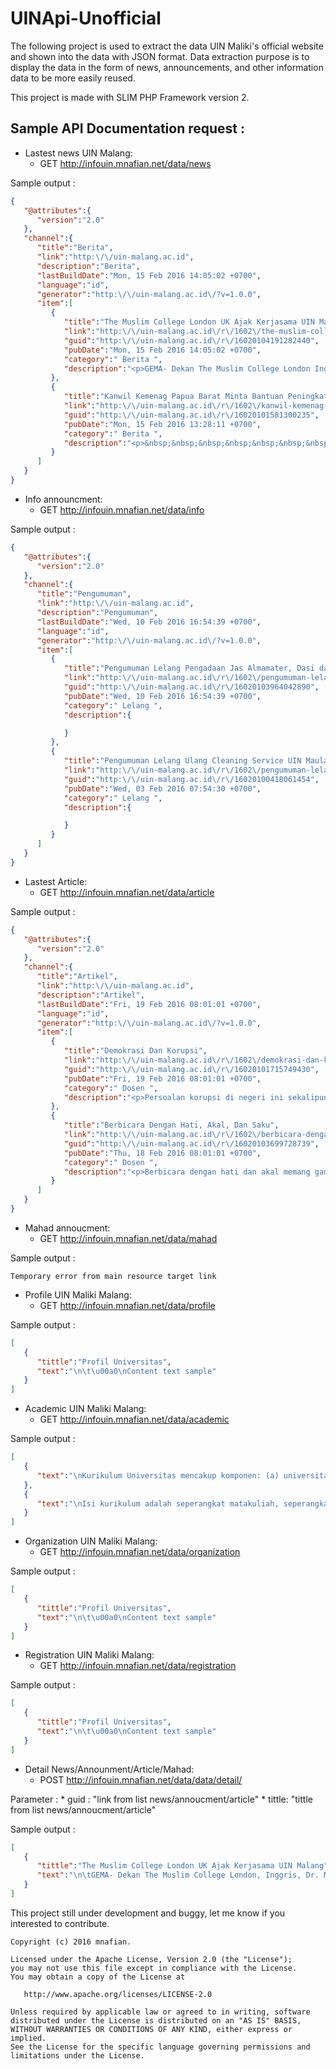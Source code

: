 # UINApi-Unofficial

The following project is used to extract the data UIN Maliki's official website and shown into the data with JSON format. Data extraction purpose is to display the data in the form of news, announcements, and other information data to be more easily reused.

This project is made with SLIM PHP Framework version 2.

## Sample API Documentation request :

* Lastest news UIN Malang:
    * GET http://infouin.mnafian.net/data/news

Sample output :
```json
{
   "@attributes":{
      "version":"2.0"
   },
   "channel":{
      "title":"Berita",
      "link":"http:\/\/uin-malang.ac.id",
      "description":"Berita",
      "lastBuildDate":"Mon, 15 Feb 2016 14:05:02 +0700",
      "language":"id",
      "generator":"http:\/\/uin-malang.ac.id\/?v=1.0.0",
      "item":[
         {
            "title":"The Muslim College London UK Ajak Kerjasama UIN Malang",
            "link":"http:\/\/uin-malang.ac.id\/r\/1602\/the-muslim-college-london-uk-ajak-kerjasama-uin-malang.html",
            "guid":"http:\/\/uin-malang.ac.id\/r\/16020104191282440",
            "pubDate":"Mon, 15 Feb 2016 14:05:02 +0700",
            "category":" Berita ",
            "description":"<p>GEMA- Dekan The Muslim College London Inggris, Dr. Muhamed Ben Othman dan Dr. Faisal Hamid siang ini melakukan kunungan sekaligus untuk melakukan kerjasama dengan UIN Maulana Malik Ibrahim Malang, Senin (15\/2).<\/p> "
         },
         {
            "title":"Kanwil Kemenag Papua Barat Minta Bantuan Peningkatan SDM",
            "link":"http:\/\/uin-malang.ac.id\/r\/1602\/kanwil-kemenag-papua-barat-minta-bantuan-peningkatan-sdm.html",
            "guid":"http:\/\/uin-malang.ac.id\/r\/16020101581300235",
            "pubDate":"Mon, 15 Feb 2016 13:28:11 +0700",
            "category":" Berita ",
            "description":"<p>&nbsp;&nbsp;&nbsp;&nbsp;&nbsp;&nbsp;&nbsp;&nbsp;&nbsp;&nbsp;&nbsp; <strong>GEMA-<\/strong>Dalam rangka meningkatkan kualitas pendidikan dan pembelajaran di Papua Barat, Kementerian Agama Papua Barat menyelenggarakan kerjasama dengan UIN Maulana Malik Ibrahim Malang, Senin (15\/2). Pertemuan kerjasama disambut langsung oleh Wakil Rektor Bidang Akademik Dr. H. M. Zainuddin, MA., dan Wakil Rektor III Dr. H. Agus Maimun, M.Pd. <em>Memorandum of Understanding<\/em> (MoU) ini diselenggarakan di Ruang Rektor Gedung Rektorat lt.1 antara Pihak Kerjasama UIN Maliki dengan Tim Kanwil Papua Barat.<\/p> "
         }
      ]
   }
}
```

* Info announcment:
    * GET http://infouin.mnafian.net/data/info

Sample output :
```json
{
   "@attributes":{
      "version":"2.0"
   },
   "channel":{
      "title":"Pengumuman",
      "link":"http:\/\/uin-malang.ac.id",
      "description":"Pengumuman",
      "lastBuildDate":"Wed, 10 Feb 2016 16:54:39 +0700",
      "language":"id",
      "generator":"http:\/\/uin-malang.ac.id\/?v=1.0.0",
      "item":[
         {
            "title":"Pengumuman Lelang Pengadaan Jas Almamater, Dasi dan Topi UIN Maliki Malang TA 2016",
            "link":"http:\/\/uin-malang.ac.id\/r\/1602\/pengumuman-lelang-pengadaan-jas-almamater-dasi-dan-topi-uin-maliki-malang-ta-2016.html",
            "guid":"http:\/\/uin-malang.ac.id\/r\/16020103964042890",
            "pubDate":"Wed, 10 Feb 2016 16:54:39 +0700",
            "category":" Lelang ",
            "description":{

            }
         },
         {
            "title":"Pengumuman Lelang Ulang Cleaning Service UIN Maulana Malik Ibrahim Malang Tahun Anggaran 2016",
            "link":"http:\/\/uin-malang.ac.id\/r\/1602\/pengumuman-lelang-ulang-cleaning-service-uin-maulana-malik-ibrahim-malang-tahun-anggaran-2016.html",
            "guid":"http:\/\/uin-malang.ac.id\/r\/16020100418061454",
            "pubDate":"Wed, 03 Feb 2016 07:54:30 +0700",
            "category":" Lelang ",
            "description":{

            }
         }
      ]
   }
}
```
* Lastest Article:
    * GET http://infouin.mnafian.net/data/article

Sample output :
```json
{
   "@attributes":{
      "version":"2.0"
   },
   "channel":{
      "title":"Artikel",
      "link":"http:\/\/uin-malang.ac.id",
      "description":"Artikel",
      "lastBuildDate":"Fri, 19 Feb 2016 08:01:01 +0700",
      "language":"id",
      "generator":"http:\/\/uin-malang.ac.id\/?v=1.0.0",
      "item":[
         {
            "title":"Demokrasi Dan Korupsi",
            "link":"http:\/\/uin-malang.ac.id\/r\/1602\/demokrasi-dan-korupsi.html",
            "guid":"http:\/\/uin-malang.ac.id\/r\/16020101715749430",
            "pubDate":"Fri, 19 Feb 2016 08:01:01 +0700",
            "category":" Dosen ",
            "description":"<p>Persoalan korupsi di negeri ini sekalipun sudah cukup lama diberantas, ternyata belum selesai.<\/p> "
         },
         {
            "title":"Berbicara Dengan Hati, Akal, Dan Saku",
            "link":"http:\/\/uin-malang.ac.id\/r\/1602\/berbicara-dengan-hati-akal-dan-saku.html",
            "guid":"http:\/\/uin-malang.ac.id\/r\/16020103699728739",
            "pubDate":"Thu, 18 Feb 2016 08:01:01 +0700",
            "category":" Dosen ",
            "description":"<p>Berbicara dengan hati dan akal memang gampang dimengerti dan keduanya sangat mudah dibedakan.<\/p> "
         }
      ]
   }
}
```
* Mahad annoucment:
    * GET http://infouin.mnafian.net/data/mahad

Sample output :
```
Temporary error from main resource target link
```

* Profile UIN Maliki Malang:
    * GET http://infouin.mnafian.net/data/profile

Sample output :
```json
[
   {
      "tittle":"Profil Universitas",
      "text":"\n\t\u00a0\nContent text sample"
   }
]
```

* Academic UIN Maliki Malang:
    * GET http://infouin.mnafian.net/data/academic

Sample output :
```json
[
   {
      "text":"\nKurikulum Universitas mencakup komponen: (a) universitas, yang mencerminkan pengejawantahan visi, misi, serta tradisi yang dijunjung tinggi dan dikembangkan oleh universitas, yang mengikat seluruh komponen universitas; (b)fakultas, yang mencerminkan bidang ilmu yang dikembangkan oleh fakultas; dan (c) jurusan\/program studi, yang mencerminkan spesifikasi bidang ilmu tertentu yang dikembangkan oleh fakultas; dan (d) pendukung, yang mencakup berbagai kajian ilmiah yang mendukung pengembangan atau pencapaian tujuan pendidikan.\n\n"
   },
   {
      "text":"\nIsi kurikulum adalah seperangkat matakuliah, seperangkat kajian ilmiah, dan seperangkat pengalaman belajar tertentu, yang ditetapkan oleh setiap fakultas, yang diorganisasikan sedemikian rupa sehingga menjamin tercapainya tujuan Universitas, Fakultas, Jurusan\/Program Studi\/Konsentrasi, serta tujuan lain yang dipandang penting.\n\n"
   }
]
```

* Organization UIN Maliki Malang:
    * GET http://infouin.mnafian.net/data/organization

Sample output :
```json
[
   {
      "tittle":"Profil Universitas",
      "text":"\n\t\u00a0\nContent text sample"
   }
]
```

* Registration UIN Maliki Malang:
    * GET http://infouin.mnafian.net/data/registration

Sample output :
```json
[
   {
      "tittle":"Profil Universitas",
      "text":"\n\t\u00a0\nContent text sample"
   }
]
```

* Detail News/Announment/Article/Mahad:
    * POST http://infouin.mnafian.net/data/data/detail/

Parameter : 
	* guid : "link from list news/annoucment/article"
	* tittle: "tittle from list news/annoucment/article"

Sample output :
```json
[
   {
      "tittle":"The Muslim College London UK Ajak Kerjasama UIN Malang",
      "text":"\n\tGEMA- Dekan The Muslim College London, Inggris, Dr. Mohamed Benothman dan Dr. Faisal Hamid siang ini melakukan kunjungan sekaligus untuk melakukan kerjasama dengan UIN Maulana Malik Ibrahim Malang, Senin (15\/2).\n\n\n\nDelegasi The Muslim College yang diwakili Dr. Mohamed Benothman dan Dr. Faisal Hamid diterima langsung oleh Wakil Rektor Bidang Akademik Dr. H. Zainuddin, MA di Ruang Rektor Lt.1.\nDalam kesempatan itu, Dr.\u00a0Mohamed\u00a0Benothman menyampaikan bahwa saat ini perkembangan umat Islam di Eropa khususnya di Inggris tengah mengalami peningkatan yang cukup pesat dan hal itu terus mendapatkan respon yang positif dari masyarakat, faktanya saat ini masyarakat di Inggris semakin banyak yang memeluk agama Islam.\n\u201cMeskipun muslim di\u00a0 sana (Eropa, Red) masih minoritas akan tetapi perkembangan pemeluk agama Islam di sana sangat menggembirakan,\u201d ceritanya.\n\u201cKerjasama antara dua institusi pendidikan kita ini didukung dengan visi misi yang hampir sama, yaitu sebagai sebuah institusi pendidikan yang membawa rahmat bagi alam semesta,\u201d ungkapnya.\nThe Muslim College merupakan salah satu perguruan tinggi Islam yang terletak di kota London, Inggris, yang fokus pada isu-isu keagamaan dan bertujuan untuk mengenalkan Islam di Eropa dengan cara yang lebih moderat.\nDr.\u00a0Mohamed Benothman berharap kunjungan ini menjadi pintu pembuka bagi kerjasama-kerjasama antara The Muslim College dengan UIN Maliki Malang. \u201cSemoga dalam waktu dekat bisa merealisasikan kerjasama yang sudah disepakati bersama dalam MoU tersebut,\u201d harapnya. (*)\n\u00a0"
   }
]
```

This project still under development and buggy, let me know if you interested to contribute.

```
Copyright (c) 2016 mnafian.

Licensed under the Apache License, Version 2.0 (the "License");
you may not use this file except in compliance with the License.
You may obtain a copy of the License at

   http://www.apache.org/licenses/LICENSE-2.0

Unless required by applicable law or agreed to in writing, software
distributed under the License is distributed on an "AS IS" BASIS,
WITHOUT WARRANTIES OR CONDITIONS OF ANY KIND, either express or implied.
See the License for the specific language governing permissions and
limitations under the License.
```